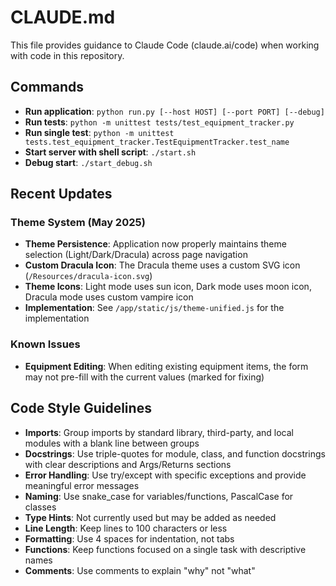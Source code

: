 # CLAUDE.md

This file provides guidance to Claude Code (claude.ai/code) when working with code in this repository.

## Commands

- **Run application**: `python run.py [--host HOST] [--port PORT] [--debug]`
- **Run tests**: `python -m unittest tests/test_equipment_tracker.py`
- **Run single test**: `python -m unittest tests.test_equipment_tracker.TestEquipmentTracker.test_name`
- **Start server with shell script**: `./start.sh`
- **Debug start**: `./start_debug.sh`

## Recent Updates

### Theme System (May 2025)
- **Theme Persistence**: Application now properly maintains theme selection (Light/Dark/Dracula) across page navigation
- **Custom Dracula Icon**: The Dracula theme uses a custom SVG icon (`/Resources/dracula-icon.svg`)
- **Theme Icons**: Light mode uses sun icon, Dark mode uses moon icon, Dracula mode uses custom vampire icon
- **Implementation**: See `/app/static/js/theme-unified.js` for the implementation

### Known Issues
- **Equipment Editing**: When editing existing equipment items, the form may not pre-fill with the current values (marked for fixing)

## Code Style Guidelines

- **Imports**: Group imports by standard library, third-party, and local modules with a blank line between groups
- **Docstrings**: Use triple-quotes for module, class, and function docstrings with clear descriptions and Args/Returns sections
- **Error Handling**: Use try/except with specific exceptions and provide meaningful error messages
- **Naming**: Use snake_case for variables/functions, PascalCase for classes
- **Type Hints**: Not currently used but may be added as needed
- **Line Length**: Keep lines to 100 characters or less
- **Formatting**: Use 4 spaces for indentation, not tabs
- **Functions**: Keep functions focused on a single task with descriptive names
- **Comments**: Use comments to explain "why" not "what"